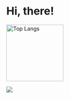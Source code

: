 # Hi, there!

<img alt="Top Langs" height="150px" src="https://github-readme-stats.vercel.app/api/top-langs/?username=koyo-code&layout=compact&show_icons=true" />

![](https://skillicons.dev/icons?i=html,css,js,ts,threejs,react,nextjs,astro,vite,php,github,vscode&perline=5)
